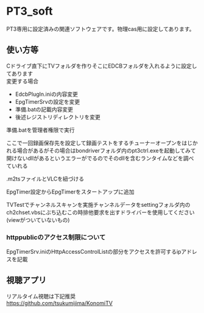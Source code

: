 # PT3_soft

PT3専用に設定済みの関連ソフトウェアです。物理cas用に設定してあります。

## 使い方等

Cドライブ直下にTVフォルダを作りそこにEDCBフォルダを入れるように設定してあります  
変更する場合

- EdcbPlugIn.iniの内容変更
- EpgTimerSrvの設定を変更
- 準備.batの記載内容変更
- 後述レジストリディレクトリを変更

準備.batを管理者権限で実行  

ここで一回録画保存先を設定して録画テストをするチューナーオープンをはじかれる場合があるがその場合はbondriverフォルダ内のpt3ctrl.exeを起動してみて開けないdllがあるというエラーがでるのでそのdllを含むランタイムなどを調べていれる

.m2tsファイルとVLCを紐づける  

EpgTimer設定からEpgTimerをスタートアップに追加

TVTestでチャンネルスキャンを実施チャンネルデータをsettingフォルダ内のch2chset.vbsにぶち込むこの時排他要求を出すドライバーを使用してください(viewがついていないもの)

### httppublicのアクセス制限について

EpgTimerSrv.iniのHttpAccessControlListの部分をアクセスを許可するipアドレスを記載

## 視聴アプリ

リアルタイム視聴は下記推奨  
https://github.com/tsukumijima/KonomiTV
